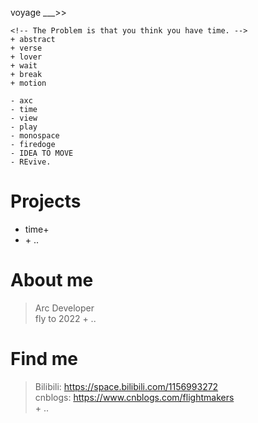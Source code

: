 voyage ___>>

```
<!-- The Problem is that you think you have time. -->
+ abstract 
+ verse
+ lover
+ wait
+ break
+ motion

- axc
- time
- view
- play
- monospace
- firedoge
- IDEA TO MOVE
- REvive.
```

# Projects
- time+
- \+ ..

# About me
> Arc Developer  
> fly to 2022
> \+ ..

# Find me
> Bilibili: https://space.bilibili.com/1156993272  
> cnblogs: https://www.cnblogs.com/flightmakers  
> \+ ..
